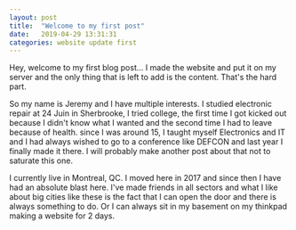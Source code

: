 ```yaml
---
layout: post
title:  "Welcome to my first post"
date:   2019-04-29 13:31:31
categories: website update first
---
```


Hey, welcome to my first blog post... I made the website and put it on my server and the only thing that is left to add is the content. That's the hard part.

So my name is Jeremy and I have multiple interests. I studied electronic repair at 24 Juin in Sherbrooke, I tried college, the first time I got kicked out because I didn't know what I wanted and the second time I had to leave because of health. since I was around 15, I taught myself Electronics and IT and I had always wished to go to a conference like DEFCON and last year I finally made it there. I will probably make another post about that not to saturate this one.

I currently live in Montreal, QC. I moved here in 2017 and since then I have had an absolute blast here. I've made friends in all sectors and what I like about big cities like these is the fact that I can open the door and there is always something to do. Or I can always sit in my basement on my thinkpad making a website for 2 days.
